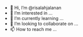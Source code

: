 - 👋 Hi, I’m @risalahjalanan
- 👀 I’m interested in ...
- 🌱 I’m currently learning ...
- 💞️ I’m looking to collaborate on ...
- 📫 How to reach me ...

<!---
risalahjalanan/risalahjalanan is a ✨ special ✨ repository because its `README.md` (this file) appears on your GitHub profile.
You can click the Preview link to take a look at your changes.
--->
